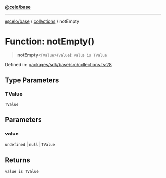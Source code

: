 [**@celo/base**](../../README.md)

***

[@celo/base](../../README.md) / [collections](../README.md) / notEmpty

# Function: notEmpty()

> **notEmpty**\<`TValue`\>(`value`): `value is TValue`

Defined in: [packages/sdk/base/src/collections.ts:28](https://github.com/celo-org/developer-tooling/blob/master/packages/sdk/base/src/collections.ts#L28)

## Type Parameters

### TValue

`TValue`

## Parameters

### value

`undefined` | `null` | `TValue`

## Returns

`value is TValue`
